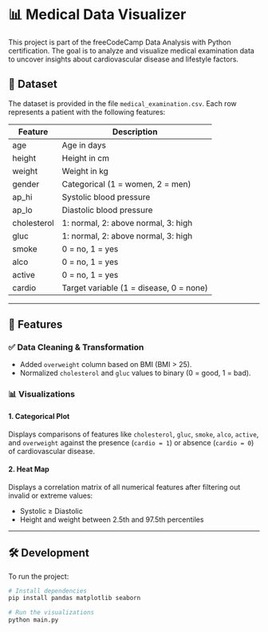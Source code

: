 # 📊 Medical Data Visualizer

This project is part of the freeCodeCamp Data Analysis with Python certification. The goal is to analyze and visualize medical examination data to uncover insights about cardiovascular disease and lifestyle factors.

## 🏥 Dataset

The dataset is provided in the file `medical_examination.csv`. Each row represents a patient with the following features:

| Feature         | Description                           |
|----------------|---------------------------------------|
| age            | Age in days                           |
| height         | Height in cm                          |
| weight         | Weight in kg                          |
| gender         | Categorical (1 = women, 2 = men)      |
| ap_hi          | Systolic blood pressure               |
| ap_lo          | Diastolic blood pressure              |
| cholesterol    | 1: normal, 2: above normal, 3: high    |
| gluc           | 1: normal, 2: above normal, 3: high    |
| smoke          | 0 = no, 1 = yes                        |
| alco           | 0 = no, 1 = yes                        |
| active         | 0 = no, 1 = yes                        |
| cardio         | Target variable (1 = disease, 0 = none)|

---

## 🧪 Features

### ✅ Data Cleaning & Transformation
- Added `overweight` column based on BMI (BMI > 25).
- Normalized `cholesterol` and `gluc` values to binary (0 = good, 1 = bad).

### 📊 Visualizations

#### 1. Categorical Plot
Displays comparisons of features like `cholesterol`, `gluc`, `smoke`, `alco`, `active`, and `overweight` against the presence (`cardio = 1`) or absence (`cardio = 0`) of cardiovascular disease.

#### 2. Heat Map
Displays a correlation matrix of all numerical features after filtering out invalid or extreme values:
- Systolic ≥ Diastolic
- Height and weight between 2.5th and 97.5th percentiles

---

## 🛠 Development

To run the project:

```bash
# Install dependencies
pip install pandas matplotlib seaborn

# Run the visualizations
python main.py
